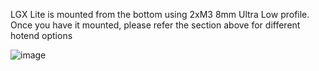 
LGX Lite is mounted from the bottom using 2xM3 8mm Ultra Low profile. Once you have it mounted, please refer the section above for different hotend options

![image](https://user-images.githubusercontent.com/37383368/146994442-407a28e1-0e98-4a49-89f6-58d759f61a99.png)

